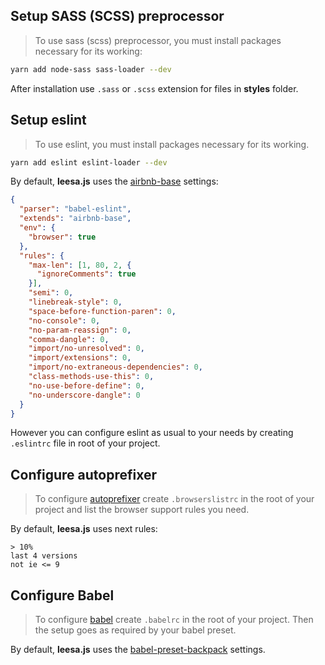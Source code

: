 ## Setup SASS (SCSS) preprocessor

> To use sass (scss) preprocessor, you must install packages necessary for its working:

``` bash
yarn add node-sass sass-loader --dev
```

After installation use `.sass` or `.scss` extension for files in **styles** folder.

## Setup eslint

> To use eslint, you must install packages necessary for its working.

``` bash
yarn add eslint eslint-loader --dev
```

By default, **leesa.js** uses the [airbnb-base](https://www.npmjs.com/package/eslint-config-airbnb-base) settings:
```json
{
  "parser": "babel-eslint",
  "extends": "airbnb-base",
  "env": {
    "browser": true
  },
  "rules": {
    "max-len": [1, 80, 2, {
      "ignoreComments": true
    }],
    "semi": 0,
    "linebreak-style": 0,
    "space-before-function-paren": 0,
    "no-console": 0,
    "no-param-reassign": 0,
    "comma-dangle": 0,
    "import/no-unresolved": 0,
    "import/extensions": 0,
    "import/no-extraneous-dependencies": 0,
    "class-methods-use-this": 0,
    "no-use-before-define": 0,
    "no-underscore-dangle": 0
  }
}
```
However you can configure eslint as usual to your needs by creating `.eslintrc` file in root of your project.

## Configure autoprefixer

> To configure [autoprefixer](https://www.npmjs.com/package/autoprefixer) create `.browserslistrc` in the root of your project and list the browser support rules you need.

By default, **leesa.js** uses next rules:
``` plain
> 10%
last 4 versions
not ie <= 9
```

## Configure Babel

> To configure [babel](https://babeljs.io) create `.babelrc` in the root of your project. Then the setup goes as required by your babel preset.

By default, **leesa.js** uses the [babel-preset-backpack](https://www.npmjs.com/package/babel-preset-backpack) settings.
